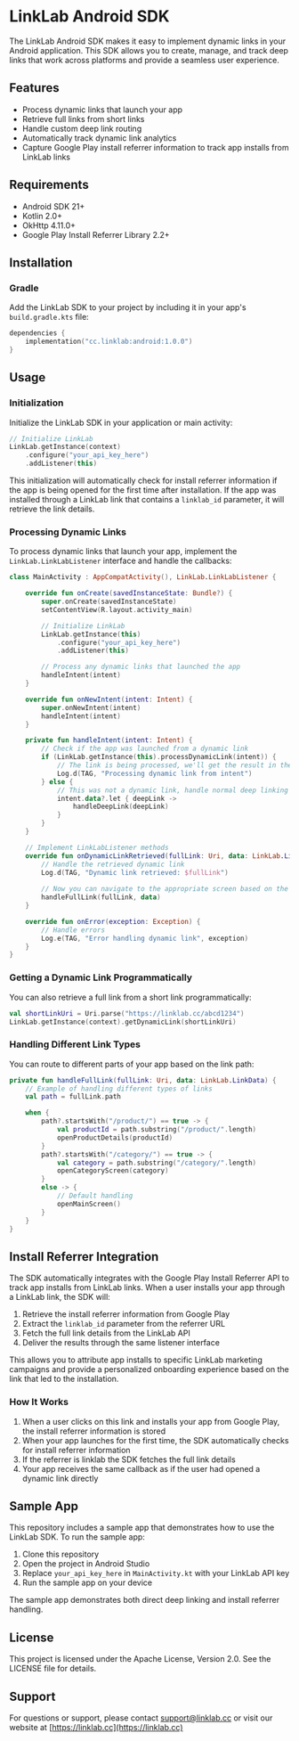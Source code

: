 # LinkLab Android SDK

The LinkLab Android SDK makes it easy to implement dynamic links in your Android application. This SDK allows you to create, manage, and track deep links that work across platforms and provide a seamless user experience.

## Features

- Process dynamic links that launch your app
- Retrieve full links from short links
- Handle custom deep link routing
- Automatically track dynamic link analytics
- Capture Google Play install referrer information to track app installs from LinkLab links

## Requirements

- Android SDK 21+
- Kotlin 2.0+
- OkHttp 4.11.0+
- Google Play Install Referrer Library 2.2+

## Installation

### Gradle

Add the LinkLab SDK to your project by including it in your app's `build.gradle.kts` file:

```kotlin
dependencies {
    implementation("cc.linklab:android:1.0.0")
}
```

## Usage

### Initialization

Initialize the LinkLab SDK in your application or main activity:

```kotlin
// Initialize LinkLab
LinkLab.getInstance(context)
    .configure("your_api_key_here")
    .addListener(this)
```

This initialization will automatically check for install referrer information if the app is being opened for the first time after installation. If the app was installed through a LinkLab link that contains a `linklab_id` parameter, it will retrieve the link details.

### Processing Dynamic Links

To process dynamic links that launch your app, implement the `LinkLab.LinkLabListener` interface and handle the callbacks:

```kotlin
class MainActivity : AppCompatActivity(), LinkLab.LinkLabListener {

    override fun onCreate(savedInstanceState: Bundle?) {
        super.onCreate(savedInstanceState)
        setContentView(R.layout.activity_main)

        // Initialize LinkLab
        LinkLab.getInstance(this)
            .configure("your_api_key_here")
            .addListener(this)

        // Process any dynamic links that launched the app
        handleIntent(intent)
    }

    override fun onNewIntent(intent: Intent) {
        super.onNewIntent(intent)
        handleIntent(intent)
    }

    private fun handleIntent(intent: Intent) {
        // Check if the app was launched from a dynamic link
        if (LinkLab.getInstance(this).processDynamicLink(intent)) {
            // The link is being processed, we'll get the result in the callback
            Log.d(TAG, "Processing dynamic link from intent")
        } else {
            // This was not a dynamic link, handle normal deep linking if needed
            intent.data?.let { deepLink ->
                handleDeepLink(deepLink)
            }
        }
    }

    // Implement LinkLabListener methods
    override fun onDynamicLinkRetrieved(fullLink: Uri, data: LinkLab.LinkData) {
        // Handle the retrieved dynamic link
        Log.d(TAG, "Dynamic link retrieved: $fullLink")
        
        // Now you can navigate to the appropriate screen based on the link
        handleFullLink(fullLink, data)
    }

    override fun onError(exception: Exception) {
        // Handle errors
        Log.e(TAG, "Error handling dynamic link", exception)
    }
}
```

### Getting a Dynamic Link Programmatically

You can also retrieve a full link from a short link programmatically:

```kotlin
val shortLinkUri = Uri.parse("https://linklab.cc/abcd1234")
LinkLab.getInstance(context).getDynamicLink(shortLinkUri)
```

### Handling Different Link Types

You can route to different parts of your app based on the link path:

```kotlin
private fun handleFullLink(fullLink: Uri, data: LinkLab.LinkData) {
    // Example of handling different types of links
    val path = fullLink.path

    when {
        path?.startsWith("/product/") == true -> {
            val productId = path.substring("/product/".length)
            openProductDetails(productId)
        }
        path?.startsWith("/category/") == true -> {
            val category = path.substring("/category/".length)
            openCategoryScreen(category)
        }
        else -> {
            // Default handling
            openMainScreen()
        }
    }
}
```

## Install Referrer Integration

The SDK automatically integrates with the Google Play Install Referrer API to track app installs from LinkLab links. When a user installs your app through a LinkLab link, the SDK will:

1. Retrieve the install referrer information from Google Play
2. Extract the `linklab_id` parameter from the referrer URL
3. Fetch the full link details from the LinkLab API
4. Deliver the results through the same listener interface

This allows you to attribute app installs to specific LinkLab marketing campaigns and provide a personalized onboarding experience based on the link that led to the installation.

### How It Works

1. When a user clicks on this link and installs your app from Google Play, the install referrer information is stored
2. When your app launches for the first time, the SDK automatically checks for install referrer information
3. If the referrer is linklab the SDK fetches the full link details
4. Your app receives the same callback as if the user had opened a dynamic link directly

## Sample App

This repository includes a sample app that demonstrates how to use the LinkLab SDK. To run the sample app:

1. Clone this repository
2. Open the project in Android Studio
3. Replace `your_api_key_here` in `MainActivity.kt` with your LinkLab API key
4. Run the sample app on your device

The sample app demonstrates both direct deep linking and install referrer handling.

## License

This project is licensed under the Apache License, Version 2.0. See the LICENSE file for details.

## Support

For questions or support, please contact support@linklab.cc or visit our website at [https://linklab.cc](https://linklab.cc)
